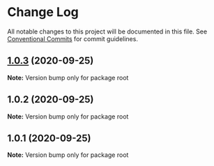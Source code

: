 # Change Log

All notable changes to this project will be documented in this file.
See [Conventional Commits](https://conventionalcommits.org) for commit guidelines.

## [1.0.3](https://github.com/RafaelloLoliop/monorepoGithubActions/compare/v1.0.2...v1.0.3) (2020-09-25)

**Note:** Version bump only for package root





## 1.0.2 (2020-09-25)

**Note:** Version bump only for package root





## 1.0.1 (2020-09-25)

**Note:** Version bump only for package root
